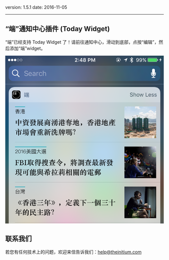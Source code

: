 version: 1.5.1
date: 2016-11-05

---

## “端”通知中心插件 (Today Widget)

“端”已经支持 Today Widget 了！请前往通知中心，滑动到底部，点按“编辑”，然后添加“端”widget。

![Today Widget](./widget.png)

## 联系我们

若您有任何技术上的问题，欢迎来信告诉我们：[help@theinitium.com](mailto:help@theinitium.com)
